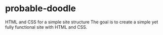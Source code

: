 # probable-doodle
HTML and CSS for a simple site structure
The goal is to create a simple yet fully functional site with HTML and CSS.
